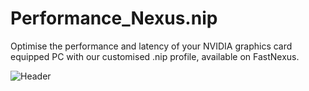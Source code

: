 # Performance_Nexus.nip
Optimise the performance and latency of your NVIDIA graphics card equipped PC with our customised .nip profile, available on FastNexus.

![Header]([https://prnt.sc/cePMqMERmiWNg](https://i.imgur.com/vVedqKf.png) "Header")
